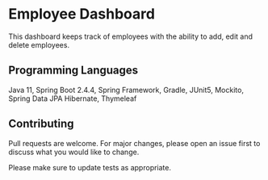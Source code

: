 # Employee Dashboard

This dashboard keeps track of employees with the ability to add, edit and delete employees.

## Programming Languages

Java 11, 
Spring Boot 2.4.4,
Spring Framework,
Gradle,
JUnit5,
Mockito,
Spring Data JPA Hibernate,
Thymeleaf


## Contributing
Pull requests are welcome. For major changes, please open an issue first to discuss what you would like to change.

Please make sure to update tests as appropriate.
